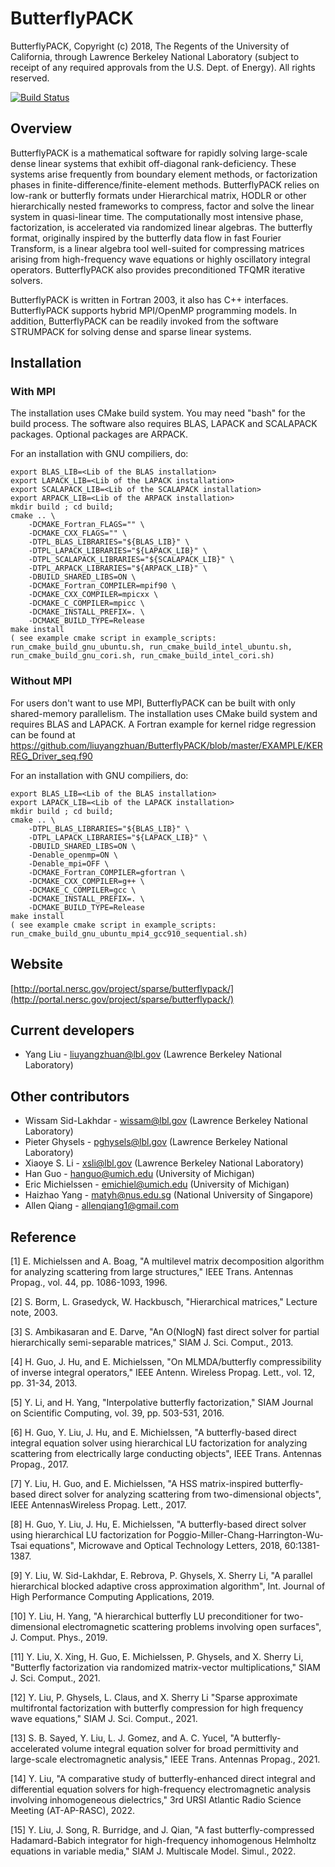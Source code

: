 # ButterflyPACK
ButterflyPACK, Copyright (c) 2018, The Regents of the University of California, through Lawrence Berkeley National Laboratory (subject to receipt of any required approvals from the U.S. Dept. of Energy).  All rights reserved.

[![Build Status](https://travis-ci.com/liuyangzhuan/ButterflyPACK.svg?token=xooeQZbwgfe8y48ztwEU&branch=master)](https://travis-ci.com/liuyangzhuan/ButterflyPACK)


## Overview
ButterflyPACK is a mathematical software for rapidly solving large-scale dense linear systems that exhibit off-diagonal rank-deficiency. These systems arise frequently from boundary element methods, or factorization phases in finite-difference/finite-element methods. ButterflyPACK relies on low-rank or butterfly formats under Hierarchical matrix, HODLR or other hierarchically nested frameworks to compress, factor and solve the linear system in quasi-linear time. The computationally most intensive phase, factorization, is accelerated via randomized linear algebras. The butterfly format, originally inspired by the butterfly data flow in fast Fourier Transform, is a linear algebra tool well-suited for compressing matrices arising from high-frequency wave equations or highly oscillatory integral operators. ButterflyPACK also provides preconditioned TFQMR iterative solvers.

ButterflyPACK is written in Fortran 2003, it also has C++ interfaces. ButterflyPACK supports hybrid MPI/OpenMP programming models. In addition, ButterflyPACK can be readily invoked from the software STRUMPACK for solving dense and sparse linear systems.


## Installation
### With MPI
The installation uses CMake build system. You may need "bash" for the build process. The software also requires BLAS, LAPACK and SCALAPACK packages. Optional packages are ARPACK.

For an installation with GNU compiliers, do:
```
export BLAS_LIB=<Lib of the BLAS installation>
export LAPACK_LIB=<Lib of the LAPACK installation>
export SCALAPACK_LIB=<Lib of the SCALAPACK installation>
export ARPACK_LIB=<Lib of the ARPACK installation>
mkdir build ; cd build;
cmake .. \
	-DCMAKE_Fortran_FLAGS="" \
	-DCMAKE_CXX_FLAGS="" \
	-DTPL_BLAS_LIBRARIES="${BLAS_LIB}" \
	-DTPL_LAPACK_LIBRARIES="${LAPACK_LIB}" \
	-DTPL_SCALAPACK_LIBRARIES="${SCALAPACK_LIB}" \
	-DTPL_ARPACK_LIBRARIES="${ARPACK_LIB}" \
	-DBUILD_SHARED_LIBS=ON \
	-DCMAKE_Fortran_COMPILER=mpif90 \
	-DCMAKE_CXX_COMPILER=mpicxx \
	-DCMAKE_C_COMPILER=mpicc \
	-DCMAKE_INSTALL_PREFIX=. \
	-DCMAKE_BUILD_TYPE=Release
make install
( see example cmake script in example_scripts: run_cmake_build_gnu_ubuntu.sh, run_cmake_build_intel_ubuntu.sh, run_cmake_build_gnu_cori.sh, run_cmake_build_intel_cori.sh)
```

### Without MPI
For users don't want to use MPI, ButterflyPACK can be built with only shared-memory parallelism. The installation uses CMake build system and requires BLAS and LAPACK. A Fortran example for kernel ridge regression can be found at https://github.com/liuyangzhuan/ButterflyPACK/blob/master/EXAMPLE/KERREG_Driver_seq.f90

For an installation with GNU compiliers, do:
```
export BLAS_LIB=<Lib of the BLAS installation>
export LAPACK_LIB=<Lib of the LAPACK installation>
mkdir build ; cd build;
cmake .. \
	-DTPL_BLAS_LIBRARIES="${BLAS_LIB}" \
	-DTPL_LAPACK_LIBRARIES="${LAPACK_LIB}" \
	-DBUILD_SHARED_LIBS=ON \
	-Denable_openmp=ON \
	-Denable_mpi=OFF \
	-DCMAKE_Fortran_COMPILER=gfortran \
	-DCMAKE_CXX_COMPILER=g++ \
	-DCMAKE_C_COMPILER=gcc \
	-DCMAKE_INSTALL_PREFIX=. \
	-DCMAKE_BUILD_TYPE=Release
make install
( see example cmake script in example_scripts: run_cmake_build_gnu_ubuntu_mpi4_gcc910_sequential.sh)
```

## Website
   [http://portal.nersc.gov/project/sparse/butterflypack/](http://portal.nersc.gov/project/sparse/butterflypack/)

## Current developers
 - Yang Liu - liuyangzhuan@lbl.gov (Lawrence Berkeley National Laboratory)

## Other contributors
 - Wissam Sid-Lakhdar - wissam@lbl.gov (Lawrence Berkeley National Laboratory)
 - Pieter Ghysels - pghysels@lbl.gov (Lawrence Berkeley National Laboratory)
 - Xiaoye S. Li - xsli@lbl.gov (Lawrence Berkeley National Laboratory)
 - Han Guo - hanguo@umich.edu (University of Michigan)
 - Eric Michielssen - emichiel@umich.edu (University of Michigan)
 - Haizhao Yang - matyh@nus.edu.sg (National University of Singapore)
 - Allen Qiang - allenqiang1@gmail.com

## Reference

[1] E. Michielssen and A. Boag, "A multilevel matrix decomposition algorithm for analyzing scattering from large structures," IEEE Trans. Antennas Propag., vol. 44, pp. 1086-1093, 1996.

[2] S. Borm, L. Grasedyck, W. Hackbusch, "Hierarchical matrices," Lecture note, 2003.

[3] S. Ambikasaran and E. Darve, "An O(NlogN) fast direct solver for partial hierarchically semi-separable matrices," SIAM J. Sci. Comput., 2013. 

[4] H. Guo, J. Hu, and E. Michielssen, "On MLMDA/butterfly compressibility of inverse integral operators," IEEE Antenn. Wireless Propag. Lett., vol. 12, pp. 31-34, 2013.

[5] Y. Li, and H. Yang, "Interpolative butterfly factorization," SIAM Journal on Scientific Computing, vol. 39, pp. 503-531, 2016.

[6] H. Guo, Y. Liu, J. Hu, and E. Michielssen, "A butterfly-based direct integral equation solver using hierarchical LU factorization for analyzing scattering from electrically large conducting objects", IEEE Trans. Antennas Propag., 2017.

[7] Y. Liu, H. Guo, and E. Michielssen, "A HSS matrix-inspired butterfly-based direct solver for analyzing scattering from two-dimensional objects", IEEE AntennasWireless Propag. Lett., 2017.

[8] H. Guo, Y. Liu, J. Hu, E. Michielssen, "A butterfly-based direct solver using hierarchical LU factorization for Poggio-Miller-Chang-Harrington-Wu-Tsai equations", Microwave and Optical Technology Letters, 2018, 60:1381-1387.

[9] Y. Liu, W. Sid-Lakhdar, E. Rebrova, P. Ghysels, X. Sherry Li, "A parallel hierarchical blocked adaptive cross approximation algorithm", Int. Journal of High Performance Computing Applications, 2019.

[10] Y. Liu, H. Yang, "A hierarchical butterfly LU preconditioner for two-dimensional electromagnetic scattering problems involving open surfaces", J. Comput. Phys., 2019.

[11] Y. Liu, X. Xing, H. Guo, E. Michielssen, P. Ghysels, and X. Sherry Li, "Butterfly factorization via randomized matrix-vector multiplications," SIAM J. Sci. Comput., 2021. 

[12] Y. Liu, P. Ghysels, L. Claus, and X. Sherry Li "Sparse approximate multifrontal factorization with butterfly compression for high frequency wave equations," SIAM J. Sci. Comput., 2021. 

[13] S. B. Sayed, Y. Liu, L. J. Gomez, and A. C. Yucel, "A butterfly-accelerated volume integral equation solver for broad permittivity and large-scale electromagnetic analysis," IEEE Trans. Antennas Propag., 2021. 

[14] Y. Liu, "A comparative study of butterfly-enhanced direct integral and differential equation solvers for high-frequency electromagnetic analysis involving inhomogeneous dielectrics," 3rd URSI Atlantic Radio Science Meeting (AT-AP-RASC), 2022. 

[15] Y. Liu, J. Song, R. Burridge, and J. Qian, "A fast butterfly-compressed Hadamard-Babich integrator for high-frequency inhomogenous Helmholtz equations in variable media," SIAM J. Multiscale Model. Simul., 2022. 



